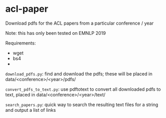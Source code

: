 # acl-paper

Download pdfs for the ACL papers from a particular conference / year

Note: this has only been tested on EMNLP 2019

Requirements:
- wget
- bs4
- 

`download_pdfs.py`: find and download the pdfs; these will be placed in data/\<conference>/\<year>/pdfs/

`convert_pdfs_to_text.py`: use pdftotext to convert all downloaded pdfs to text, placed in data/\<conference>/\<year>/text/

`search_papers.py`: quick way to search the resulting text files for a string and output a list of links